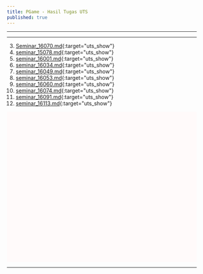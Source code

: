 ```yaml
---
title: PGame - Hasil Tugas UTS 
published: true
---
```

***
***

3. [Seminar_16070.md](extmd/Seminar_16070.md.html){:target="uts_show"}
2. [seminar_15078.md](extmd/seminar_15078.md.html){:target="uts_show"}
3. [seminar_16001.md](extmd/seminar_16001.md.html){:target="uts_show"}
4. [seminar_16034.md](extmd/seminar_16034.md.html){:target="uts_show"}
5. [seminar_16049.md](extmd/seminar_16049.md.html){:target="uts_show"}
6. [seminar_16053.md](extmd/seminar_16053.md.html){:target="uts_show"}
7. [seminar_16060.md](extmd/seminar_16060.md.html){:target="uts_show"}
8. [seminar_16074.md](extmd/seminar_16074.md.html){:target="uts_show"}
9. [seminar_16091.md](extmd/seminar_16091.md.html){:target="uts_show"}
10. [seminar_16113.md](extmd/seminar_16113.md.html){:target="uts_show"}



<!--11. [CLICK ME](extmd/seminar_16113.md.html){: #custom-id onclick="myJsFunc();" target="uts_show"}-->

<iframe allowtransparency="true" style="background-color: Snow;" name="uts_show" width="100%" height="400" src="" frameborder="0" allowfullscreen="allowfullscreen"></iframe>



*** 

